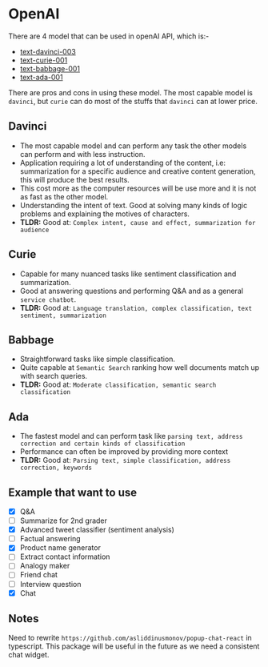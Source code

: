# OpenAI

There are 4 model that can be used in openAI API, which is:-
- [text-davinci-003](#davinci)
- [text-curie-001](#curie)
- [text-babbage-001](#babbage)
- [text-ada-001](#ada)

There are pros and cons in using these model. The most capable model is `davinci`, but `curie` can do most of the stuffs that `davinci` can at lower price.

## Davinci
- The most capable model and can perform any task the other models can perform and with less instruction.  
- Application requiring a lot of understanding of the content, i.e: summarization for a specific audience and creative content generation, this will produce the best results.
- This cost more as the computer resources will be use more and it is not as fast as the other model.
- Understanding the intent of text. Good at solving many kinds of logic problems and explaining the motives of characters.
- **TLDR:** Good at: `Complex intent, cause and effect, summarization for audience`

## Curie
- Capable for many nuanced tasks like sentiment classification and summarization. 
- Good at answering questions and performing Q&A and as a general `service chatbot`.
- **TLDR:** Good at: `Language translation, complex classification, text sentiment, summarization`

## Babbage
- Straightforward tasks like simple classification.
- Quite capable at `Semantic Search` ranking how well documents match up with search queries.
- **TLDR:** Good at: `Moderate classification, semantic search classification`

## Ada
- The fastest model and can perform task like `parsing text, address correction and certain kinds of classification`
- Performance can often be improved by providing more context
- **TLDR:** Good at: `Parsing text, simple classification, address correction, keywords`

## Example that want to use
- [x] Q&A
- [ ] Summarize for 2nd grader
- [x] Advanced tweet classifier (sentiment analysis)
- [ ] Factual answering
- [x] Product name generator
- [ ] Extract contact information
- [ ] Analogy maker
- [ ] Friend chat
- [ ] Interview question
- [x] Chat

## Notes
Need to rewrite `https://github.com/asliddinusmonov/popup-chat-react` in typescript. This package will be useful in the future as we need a consistent chat widget.
